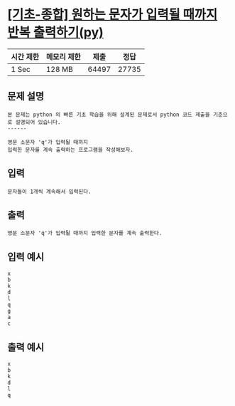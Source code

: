 # [[기초-종합] 원하는 문자가 입력될 때까지 반복 출력하기(py)](https://codeup.kr/problem.php?id=6078)

| 시간 제한 | 메모리 제한 | 제출 | 정답 |
| --- | --- | --- | --- |
| 1 Sec | 128 MB | 64497 | 27735 |

## **문제 설명**

```
본 문제는 python 의 빠른 기초 학습을 위해 설계된 문제로서 python 코드 제출을 기준으로 설명되어 있습니다. 
------

영문 소문자 'q'가 입력될 때까지
입력한 문자를 계속 출력하는 프로그램을 작성해보자.
```

## 입력

```
문자들이 1개씩 계속해서 입력된다.
```

## 출력

```
영문 소문자 'q'가 입력될 때까지 입력한 문자를 계속 출력한다.
```

## 입력 예시

```
x
b
k
d
l
q
g
a
c
```

## 출력 예시

```
x
b
k
d
l
q
```
